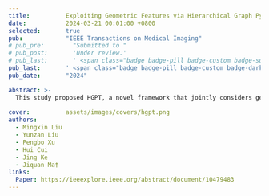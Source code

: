 ```yaml
---
title:          Exploiting Geometric Features via Hierarchical Graph Pyramid Transformer for Cancer Diagnosis Using Histopathological Images
date:           2024-03-21 00:01:00 +0800
selected:       true
pub:            "IEEE Transactions on Medical Imaging"
# pub_pre:        "Submitted to "
# pub_post:       'Under review.'
# pub_last:       ' <span class="badge badge-pill badge-custom badge-success">Spotlight</span>'
pub_last:       ' <span class="badge badge-pill badge-custom badge-dark">Journal</span>'
pub_date:       "2024"

abstract: >-
  This study proposed HGPT, a novel framework that jointly considers geometric and global representation for cancer diagnosis in histopathological images. HGPT leverages a multi-head graph aggregator to aggregate the geometric representation from pathological morphological features, and a locality feature enhancement block to highly enhance the 2D local feature perception in vision transformers, leading to improved performance on histopathological image classification.
  
cover:          assets/images/covers/hgpt.png
authors:
  - Mingxin Liu
  - Yunzan Liu
  - Pengbo Xu
  - Hui Cui
  - Jing Ke
  - Jiquan Ma†
links:
  Paper: https://ieeexplore.ieee.org/abstract/document/10479483
---
```

